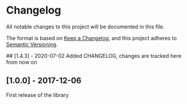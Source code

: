 # Changelog
All notable changes to this project will be documented in this file.

The format is based on [Keep a Changelog](https://keepachangelog.com/en/1.0.0/),
and this project adheres to
[Semantic Versioning](https://semver.org/spec/v2.0.0.html).

## [1.4.3] - 2020-07-02
Added CHANGELOG, changes are tracked here from now on

## [1.0.0] - 2017-12-06
First release of the library
